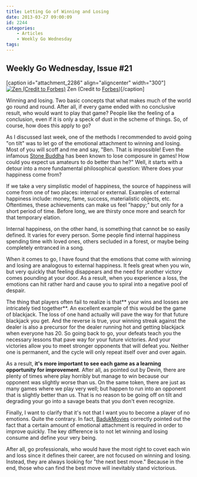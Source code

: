 ```yaml
---
title: Letting Go of Winning and Losing
date: 2013-03-27 09:00:09
id: 2244
categories:
	- Articles
	- Weekly Go Wednesday
tags:
---
```


## Weekly Go Wednesday, Issue #21

[caption id="attachment_2286" align="aligncenter" width="300"][![Zen (Credit to Forbes)](http://www.bengozen.com/wp-content/uploads/2013/03/wgw21.gif)](http://www.bengozen.com/wp-content/uploads/2013/03/wgw21.gif) Zen (Credit to [Forbes](http://www.forbes.com/sites/erikkain/2012/03/11/zen-and-the-art-of-video-game-blogging/))[/caption]

Winning and losing. Two basic concepts that what makes much of the world go round and round. After all, if every game ended with no conclusive result, who would want to play that game? People like the feeling of a conclusion, even if it is only a speck of dust in the scheme of things. So, of course, how does this apply to go?

As I discussed last week, one of the methods I recommended to avoid going "on tilt" was to let go of the emotional attachment to winning and losing. Most of you will scoff and me and say, "Ben. That is impossible! Even the infamous [Stone Buddha](http://senseis.xmp.net/?YiChangHo) has been known to lose composure in games! How could you expect us amateurs to do better than he?" Well, it starts with a detour into a more fundamental philosophical question: Where does your happiness come from?

<!--more-->

If we take a very simplistic model of happiness, the source of happiness will come from one of two places: internal or external. Examples of external happiness include: money, fame, success, materialistic objects, etc. Oftentimes, these achievements can make us feel "happy;" but only for a short period of time. Before long, we are thirsty once more and search for that temporary elation.

Internal happiness, on the other hand, is something that cannot be so easily defined. It varies for every person. Some people find internal happiness spending time with loved ones, others secluded in a forest, or maybe being completely entranced in a song.

When it comes to go, I have found that the emotions that come with winning and losing are analogous to external happiness. It feels great when you win, but very quickly that feeling disappears and the need for another victory comes pounding at your door. As a result, when you experience a loss, the emotions can hit rather hard and cause you to spiral into a negative pool of despair.

The thing that players often fail to realize is that** your wins and losses are intricately tied together**. An excellent example of this would be the game of blackjack. The loss of one hand actually will pave the way for that future blackjack you get. And the reverse is true, your winning streak against the dealer is also a precursor for the dealer running hot and getting blackjack when everyone has 20\. So going back to go, your defeats teach you the necessary lessons that pave way for your future victories. And your victories allow you to meet stronger opponents that will defeat you. Neither one is permanent, and the cycle will only repeat itself over and over again.

As a result, **it's more important to see each game as a learning opportunity for improvement**. After all, as pointed out by Devin, there are plenty of times where play horribly but manage to win because our opponent was slightly worse than us. On the same token, there are just as many games where we play very well; but happen to run into an opponent that is slightly better than us. That is no reason to be going off on tilt and degrading your go into a savage beats that you don't even recognize.

Finally, I want to clarify that it's not that I want you to become a player of no emotions. Quite the contrary. In fact, [BadukMovies](https://twitter.com/BadukMovies) correctly pointed out the fact that a certain amount of emotional attachment is required in order to improve quickly. The key difference is to not let winning and losing consume and define your very being.

After all, go professionals, who would have the most right to covet each win and loss since it defines their career, are not focused on winning and losing. Instead, they are always looking for "the next best move." Because in the end, those who can find the best move will inevitably stand victorious.